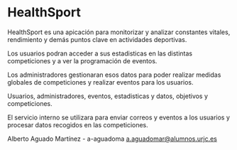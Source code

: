 # HealthSport

HealthSport es una apicación para monitorizar y analizar constantes vitales, rendimiento y demás puntos clave en actividades deportivas.

Los usuarios podran acceder a sus estadisticas en las distintas competiciones y a ver la programación de eventos.

Los administradores gestionaran esos datos para poder realizar medidas globales de competiciones y realizar eventos para los usuarios.

Usuarios, administradores, eventos, estadisticas y datos, objetivos y competiciones.

El servicio interno se utilizara para enviar correos y eventos a los usuarios y procesar datos recogidos en las competiciones.

Alberto Aguado Martínez - a-aguadoma a.aguadomar@alumnos.urjc.es
